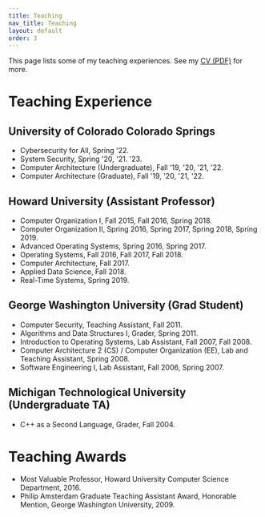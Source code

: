 ```yaml
---
title: Teaching
nav_title: Teaching
layout: default
order: 3
---
```


<!--
See my **teaching statement
[(HTML)](./bloom-teaching-statement.html)
[(PDF)](./bloom-teaching-statement.pdf)**
for insight to my teaching philosophy.
-->

This page lists some of my
teaching experiences.
See my [CV (PDF)](./vitae-gedare.pdf) for more.

# Teaching Experience

## University of Colorado Colorado Springs
* Cybersecurity for All, Spring '22.
* System Security, Spring '20, '21. '23.
* Computer Architecture (Undergraduate), Fall '19, '20, '21, '22.
* Computer Architecture (Graduate), Fall '19, '20, '21, '22.

## Howard University (Assistant Professor)
* Computer Organization I, Fall 2015, Fall 2016, Spring 2018.
* Computer Organization II, Spring 2016, Spring 2017, Spring 2018, Spring 2019.
* Advanced Operating Systems, Spring 2016, Spring 2017.
* Operating Systems, Fall 2016, Fall 2017, Fall 2018.
* Computer Architecture, Fall 2017.
* Applied Data Science, Fall 2018.
* Real-Time Systems, Spring 2019.

## George Washington University (Grad Student)
* Computer Security, Teaching Assistant, Fall 2011.
* Algorithms and Data Structures I, Grader, Spring 2011.
* Introduction to Operating Systems, Lab Assistant, Fall 2007, Fall 2008.
* Computer Architecture 2 (CS) / Computer Organization (EE), Lab and Teaching Assistant, Spring 2008.
* Software Engineering I, Lab Assistant, Fall 2006, Spring 2007.

## Michigan Technological University (Undergraduate TA)
* C++ as a Second Language, Grader, Fall 2004.

<!--
<div class="box">
    <div class="boxtop">Mentoring and Supervising Students</div>

    <div class="box">
    <div class="boxtop">George Washington University</div>
Co-supervised with Gabriel Parmer:
<ul>
	<li>Jiguo Song, <i>System Support for Predictable, Efficient Fault Recovery,</i> Ph.D. candidate.</li>
	<li>Yuxin Ren, <i>TBD (Memory Management)</i>, Ph.D. candidate.</li>
	<li>Eric Armbrust, <i>Dynamic TCB in a component-based OS,</i> B.S. '17 (est.)</li>
</ul>
Co-supervised with Rahul Simha:
<ul>
	<li>James Marshall, <i>Fault Tolerant Software for Cooperative Robotics,</i> Ph.D. candidate.</li>
	<li>Pablo Frank Bolton, <i>Interactive Prototyping of Complex Objects for Robotic Tasks,</i> Ph.D. candidate.</li>
	<li>Jennifer Hill, <i>CAPITAL Passages,</i> part of the <a href="http://letr.seas.gwu.edu/projects/capital.html">CAPITAL project</a>, Ph.D. candidate.</li>
	<li>Christopher Scotty Smith, <i>Language Development for Robotic Planning Applications,</i> M.S. May '13, now Visiting Instructor at Roanoke College.</li>
	<li>James Pizzurro, <i>CAPITAL Words,</i> part of the <a href="http://letr.seas.gwu.edu/projects/capital.html">CAPITAL project</a>, B.S. '14.
</ul>
    </div>
    <div class="box">
    <div class="boxtop"> RTEMS in 
	    <a href="https://developers.google.com/open-source/soc/?csw=1">Google Summer of Code</a> and
      <a href="http://sophia.estec.esa.int/socis/">ESA Summer of Code in Space</a>
    </div>
  <div class="boxp">

  </div><br />
  </div>
 
  <div class="box">
  <div class="boxtop">RTEMS in <a href="https://developers.google.com/open-source/gci/">Google Code-In</a></div>
  <div class="boxp">
  Notable projects I mentored by high school students who were under 18
  when they did this work include:
  <ul>
    <li>Port Rhealstone to RTEMS.</li>
    <li>Convert Autoconf and Makefile builds with the Waf build system.</li>
    <li>Create Video Tutorials for Getting Started with RTEMS.</li>
    <li>Investigate bug reports, test patches, and suggest solutions.</li>
    <li>Improve Doxygen source-code documentation in RTEMS.</li>
  </ul>
  </div><br />
  </div> 
-->

# Teaching Awards
* Most Valuable Professor, Howard University Computer Science Department, 2016.
* Philip Amsterdam Graduate Teaching Assistant Award, Honorable Mention, George Washington University, 2009.

